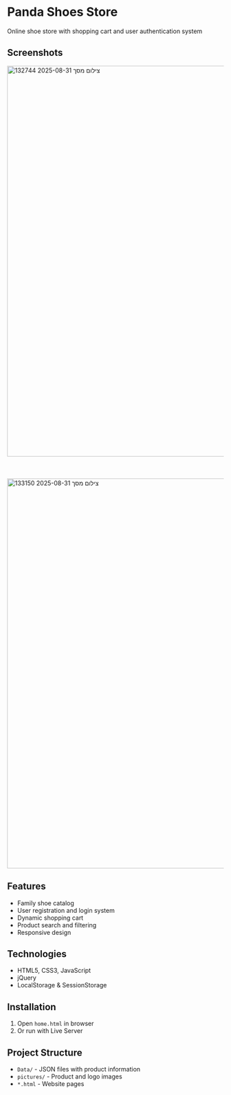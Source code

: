 # Panda Shoes Store
Online shoe store with shopping cart and user authentication system

## Screenshots
<img width="1916" height="906" alt="צילום מסך 2025-08-31 132744" src="https://github.com/user-attachments/assets/2a3d23c2-df80-4d28-90a6-fa29bb96a1bc" />
<br><br><br><br>
<img width="1894" height="904" alt="צילום מסך 2025-08-31 133150" src="https://github.com/user-attachments/assets/fbd39140-0c48-44bf-b54b-ba26f45b8b1f" />

## Features
- Family shoe catalog
- User registration and login system
- Dynamic shopping cart
- Product search and filtering
- Responsive design

## Technologies
- HTML5, CSS3, JavaScript
- jQuery
- LocalStorage & SessionStorage

## Installation
1. Open `home.html` in browser
2. Or run with Live Server

## Project Structure
- `Data/` - JSON files with product information
- `pictures/` - Product and logo images
- `*.html` - Website pages
